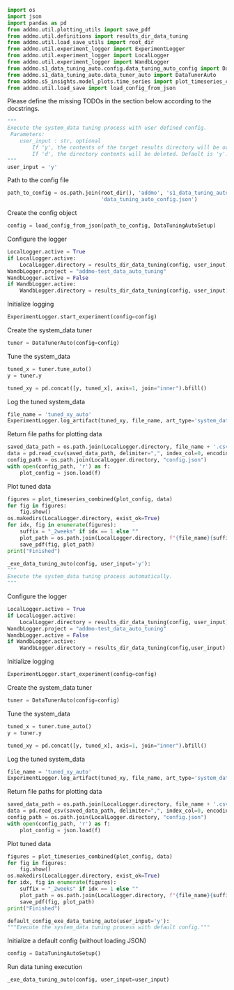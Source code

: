 
```python
import os
import json
import pandas as pd
from addmo.util.plotting_utils import save_pdf
from addmo.util.definitions import results_dir_data_tuning
from addmo.util.load_save_utils import root_dir
from addmo.util.experiment_logger import ExperimentLogger
from addmo.util.experiment_logger import LocalLogger
from addmo.util.experiment_logger import WandbLogger
from addmo.s1_data_tuning_auto.config.data_tuning_auto_config import DataTuningAutoSetup
from addmo.s1_data_tuning_auto.data_tuner_auto import DataTunerAuto
from addmo.s5_insights.model_plots.time_series import plot_timeseries_combined
from addmo.util.load_save import load_config_from_json
```

Please define the missing TODOs in the section below according to the docstrings.

```python
"""
Execute the system_data tuning process with user defined config.
 Parameters:
    user_input : str, optional
        If 'y', the contents of the target results directory will be overwritten.
        If 'd', the directory contents will be deleted. Default is 'y'.
"""
user_input = 'y'
```

Path to the config file

```python
path_to_config = os.path.join(root_dir(), 'addmo', 's1_data_tuning_auto', 'config',
                              'data_tuning_auto_config.json')
```

Create the config object

```python
config = load_config_from_json(path_to_config, DataTuningAutoSetup)
```

Configure the logger

```python
LocalLogger.active = True
if LocalLogger.active:
    LocalLogger.directory = results_dir_data_tuning(config, user_input)
WandbLogger.project = "addmo-test_data_auto_tuning"
WandbLogger.active = False
if WandbLogger.active:
    WandbLogger.directory = results_dir_data_tuning(config, user_input)
```

Initialize logging

```python
ExperimentLogger.start_experiment(config=config)
```

Create the system_data tuner

```python
tuner = DataTunerAuto(config=config)
```

Tune the system_data

```python
tuned_x = tuner.tune_auto()
y = tuner.y

tuned_xy = pd.concat([y, tuned_x], axis=1, join="inner").bfill()
```

Log the tuned system_data

```python
file_name = 'tuned_xy_auto'
ExperimentLogger.log_artifact(tuned_xy, file_name, art_type='system_data')
```

Return file paths for plotting data

```python
saved_data_path = os.path.join(LocalLogger.directory, file_name + '.csv')
data = pd.read_csv(saved_data_path, delimiter=",", index_col=0, encoding="latin1", header=0)
config_path = os.path.join(LocalLogger.directory, "config.json")
with open(config_path, 'r') as f:
    plot_config = json.load(f)
```

Plot tuned data

```python
figures = plot_timeseries_combined(plot_config, data)
for fig in figures:
    fig.show()
os.makedirs(LocalLogger.directory, exist_ok=True)
for idx, fig in enumerate(figures):
    suffix = "_2weeks" if idx == 1 else ""
    plot_path = os.path.join(LocalLogger.directory, f"{file_name}{suffix}")
    save_pdf(fig, plot_path)
print("Finished")

_exe_data_tuning_auto(config, user_input='y'):
"""
Execute the system_data tuning process automatically.
"""
```

Configure the logger

```python
LocalLogger.active = True
if LocalLogger.active:
    LocalLogger.directory = results_dir_data_tuning(config, user_input)
WandbLogger.project = "addmo-test_data_auto_tuning"
WandbLogger.active = False
if WandbLogger.active:
    WandbLogger.directory = results_dir_data_tuning(config,user_input)
```

Initialize logging

```python
ExperimentLogger.start_experiment(config=config)
```

Create the system_data tuner

```python
tuner = DataTunerAuto(config=config)
```

Tune the system_data

```python
tuned_x = tuner.tune_auto()
y = tuner.y

tuned_xy = pd.concat([y, tuned_x], axis=1, join="inner").bfill()
```

Log the tuned system_data

```python
file_name = 'tuned_xy_auto'
ExperimentLogger.log_artifact(tuned_xy, file_name, art_type='system_data')
```

Return file paths for plotting data

```python
saved_data_path = os.path.join(LocalLogger.directory, file_name + '.csv')
data = pd.read_csv(saved_data_path, delimiter=",", index_col=0, encoding="latin1", header=0)
config_path = os.path.join(LocalLogger.directory, "config.json")
with open(config_path, 'r') as f:
    plot_config = json.load(f)
```

Plot tuned data

```python
figures = plot_timeseries_combined(plot_config, data)
for fig in figures:
    fig.show()
os.makedirs(LocalLogger.directory, exist_ok=True)
for idx, fig in enumerate(figures):
    suffix = "_2weeks" if idx == 1 else ""
    plot_path = os.path.join(LocalLogger.directory, f"{file_name}{suffix}")
    save_pdf(fig, plot_path)
print("Finished")

default_config_exe_data_tuning_auto(user_input='y'):
"""Execute the system_data tuning process with default config."""
```

Initialize a default config (without loading JSON)

```python
config = DataTuningAutoSetup()
```

Run data tuning execution

```python
_exe_data_tuning_auto(config, user_input=user_input)
```
